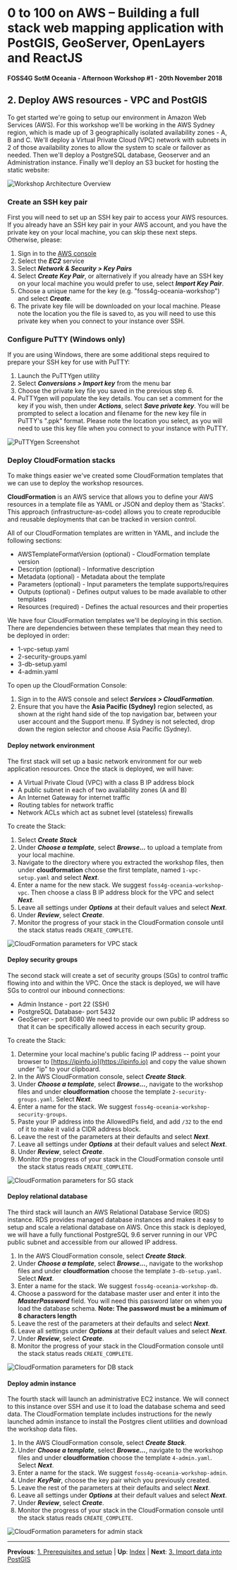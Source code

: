 # 0 to 100 on AWS – Building a full stack web mapping application with PostGIS, GeoServer, OpenLayers and ReactJS

#### FOSS4G SotM Oceania - Afternoon Workshop #1 - 20th November 2018

## 2. Deploy AWS resources - VPC and PostGIS

To get started we're going to setup our environment in Amazon Web Services (AWS). 
For this workshop we'll be working in the AWS Sydney region, which is made up of 3
geographically isolated availability zones - A, B and C. We'll deploy a Virtual 
Private Cloud (VPC) network with subnets in 2 of those availability zones to allow
the system to scale or failover as needed. Then we'll deploy a PostgreSQL database,
Geoserver and an Administration instance. Finally we'll deploy an S3 bucket for 
hosting the static website:

![Workshop Architecture Overview](images/workshop-architecture.png)

### Create an SSH key pair

First you will need to set up an SSH key pair to access your AWS resources.  If
you already have an SSH key pair in your AWS account, and you have the private
key on your local machine, you can skip these next steps.  Otherwise, please:

1. Sign in to the [AWS console](https://signin.aws.amazon.com)
2. Select the ***EC2*** service
3. Select ***Network & Security > Key Pairs***
4. Select ***Create Key Pair***, or alternatively if you already have an SSH
   key on your local machine you would prefer to use, select ***Import Key
   Pair***.
5. Choose a unique name for the key (e.g. "foss4g-oceania-workshop") and select
   ***Create***.
6. The private key file will be downloaded on your local machine.
   Please note the location you the file is saved to, as you will need to use
   this private key when you connect to your instance over SSH.

### Configure PuTTY (Windows only)

If you are using Windows, there are some additional steps required to prepare
your SSH key for use with PuTTY:

1. Launch the PuTTYgen utility
2. Select ***Conversions > Import key*** from the menu bar
3. Choose the private key file you saved in the previous step 6.
4. PuTTYgen will populate the key details.  You can set a comment for the key
   if you wish, then under ***Actions***, select ***Save private key***.  You
   will be prompted to select a location and filename for the new key file in
   PuTTY's ".ppk" format.  Please note the location you select, as you will
   need to use this key file when you connect to your instance with PuTTY.

![PuTTYgen Screenshot](images/puttygen.png)

### Deploy CloudFormation stacks

To make things easier we've created some CloudFormation templates that we can use 
to deploy the workshop resources.

**CloudFormation** is an AWS service that allows you to define your AWS
resources in a template file as YAML or JSON and deploy them as 'Stacks'.
This approach (infrastructure-as-code) allows you to create reproducible and 
reusable deployments that can be tracked in version control.  

All of our CloudFormation templates are written in YAML, and include the following 
sections:
- AWSTemplateFormatVersion (optional) - CloudFormation template version
- Description (optional) - Informative description
- Metadata (optional) - Metadata about the template
- Parameters (optional) - Input parameters the template supports/requires
- Outputs (optional) - Defines output values to be made available to other templates
- Resources (required) - Defines the actual resources and their properties

We have four CloudFormation templates we'll be deploying in this section. There
are dependencies between these templates that mean they need to be deployed in 
order:
- 1-vpc-setup.yaml
- 2-security-groups.yaml
- 3-db-setup.yaml
- 4-admin.yaml

To open up the CloudFormation Console:

1. Sign in to the AWS console and select ***Services > CloudFormation***.
2. Ensure that you have the **Asia Pacific (Sydney)** region selected, as shown
   at the right hand side of the top navigation bar, between your user account
   and the Support menu.  If Sydney is not selected, drop down the region
   selector and choose Asia Pacific (Sydney).

#### Deploy network environment

The first stack will set up a basic network environment for our web application
resources.  Once the stack is deployed, we will have:
- A Virtual Private Cloud (VPC) with a class B IP address block
- A public subnet in each of two availability zones (A and B)
- An Internet Gateway for internet traffic
- Routing tables for network traffic
- Network ACLs which act as subnet level (stateless) firewalls

To create the Stack:
1. Select ***Create Stack***
2. Under ***Choose a template***, select ***Browse...*** to upload a template
   from your local machine.
3. Navigate to the directory where you extracted the workshop files, then under
   **cloudformation** choose the first template, named `1-vpc-setup.yaml` and
   select ***Next***.
4. Enter a name for the new stack.  We suggest `foss4g-oceania-workshop-vpc`.
   Then choose a class B IP address block for the VPC and select ***Next***.
5. Leave all settings under ***Options*** at their default values and select
   ***Next***.
6. Under ***Review***, select ***Create***.
7. Monitor the progress of your stack in the CloudFormation console until the
   stack status reads `CREATE_COMPLETE`.

![CloudFormation parameters for VPC stack](images/cloudformation_vpc_params.png)

#### Deploy security groups

The second stack will create a set of security groups (SGs) to control traffic
flowing into and within the VPC.  Once the stack is deployed, we will have SGs
to control our inbound connections:
- Admin Instance - port 22 (SSH)
- PostgreSQL Database- port 5432
- GeoServer - port 8080
We need to provide our own public IP address so that it can be specifically 
allowed access in each security group.

To create the Stack:
1. Determine your local machine's public facing IP address -- point your
   browser to [https://ipinfo.io](https://ipinfo.io) and copy the value shown
   under "ip" to your clipboard.
2. In the AWS CloudFormation console, select ***Create Stack***.
3. Under ***Choose a template***, select ***Browse...***, navigate to the
   workshop files and under **cloudformation** choose the template
   `2-security-groups.yaml`.  Select ***Next***.
4. Enter a name for the stack. We suggest `foss4g-oceania-workshop-security-groups`.
5. Paste your IP address into the AllowedIPs field, and add `/32` to the end of
   it to make it valid a CIDR address block.
6. Leave the rest of the parameters at their defaults and select ***Next***.
7. Leave all settings under ***Options*** at their default values and select
   ***Next***.
8. Under ***Review***, select ***Create***.
9. Monitor the progress of your stack in the CloudFormation console until the
   stack status reads `CREATE_COMPLETE`.

![CloudFormation parameters for SG stack](images/cloudformation_sg_params.png)

#### Deploy relational database

The third stack will launch an AWS Relational Database Service (RDS) instance. 
RDS provides managed database instances and makes it easy to setup and scale a 
relational database on AWS.
Once this stack is deployed, we will have a fully functional PostgreSQL
9.6 server running in our VPC public subnet and accessible from our allowed IP
address.

1. In the AWS CloudFormation console, select ***Create Stack***.
2. Under ***Choose a template***, select ***Browse...***, navigate to the
   workshop files and under **cloudformation** choose the template
   `3-db-setup.yaml`.  Select ***Next***.
3. Enter a name for the stack.  We suggest `foss4g-oceania-workshop-db`.
4. Choose a password for the database master user and enter it into the
   ***MasterPassword*** field.  You will need this password later on when you
   load the database schema. **Note: The password must be a minimum of 8 characters length**
5. Leave the rest of the parameters at their defaults and select ***Next***.
6. Leave all settings under ***Options*** at their default values and select
   ***Next***.
7. Under ***Review***, select ***Create***.
8. Monitor the progress of your stack in the CloudFormation console until the
   stack status reads `CREATE_COMPLETE`.

![CloudFormation parameters for DB stack](images/cloudformation_db_params.png)

#### Deploy admin instance

The fourth stack will launch an administrative EC2 instance.  We will connect to
this instance over SSH and use it to load the database schema and seed data.
The CloudFormation template includes instructions for the newly launched admin
instance to install the Postgres client utilities and download the workshop
data files.

1. In the AWS CloudFormation console, select ***Create Stack***.
2. Under ***Choose a template***, select ***Browse...***, navigate to the
   workshop files and under **cloudformation** choose the template
   `4-admin.yaml`.  Select ***Next***.
3. Enter a name for the stack. We suggest `foss4g-oceania-workshop-admin`.
4. Under ***KeyPair***, choose the key pair which you previously created.
5. Leave the rest of the parameters at their defaults and select ***Next***.
6. Leave all settings under ***Options*** at their default values and select
   ***Next***.
7. Under ***Review***, select ***Create***.
8. Monitor the progress of your stack in the CloudFormation console until the
   stack status reads `CREATE_COMPLETE`.

![CloudFormation parameters for admin stack](images/cloudformation_admin_params.png)

***

**Previous**: [1. Prerequisites and setup](section-1-setup.md) | **Up**: [Index](README.md) | **Next**: [3. Import data into PostGIS](section-3-data.md)
